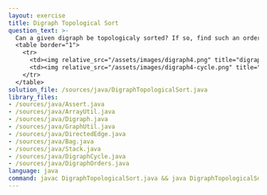 ```yaml
---
layout: exercise
title: Digraph Topological Sort
question_text: >-
  Can a given digraph be topologicaly sorted? If so, find such an order
  <table border="1">
    <tr>
      <td><img relative_src="/assets/images/digraph4.png" title="digraph4"></td>
      <td><img relative_src="/assets/images/digraph4-cycle.png" title="digraph4-cycle"></td>
    </tr>
  </table>
solution_file: /sources/java/DigraphTopologicalSort.java
library_files:
- /sources/java/Assert.java
- /sources/java/ArrayUtil.java
- /sources/java/Digraph.java
- /sources/java/GraphUtil.java
- /sources/java/DirectedEdge.java
- /sources/java/Bag.java
- /sources/java/Stack.java
- /sources/java/DigraphCycle.java
- /sources/java/DigraphOrders.java
language: java
command: javac DigraphTopologicalSort.java && java DigraphTopologicalSort
---
```

